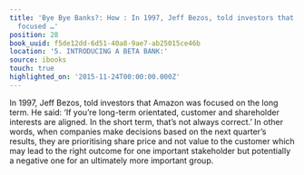 ```yaml
---
title: 'Bye Bye Banks?: How : In 1997, Jeff Bezos, told investors that Amazon was
  focused …'
position: 28
book_uuid: f5de12dd-6d51-40a8-9ae7-ab25015ce46b
location: '5. INTRODUCING A BETA BANK:'
source: ibooks
touch: true
highlighted_on: '2015-11-24T00:00:00.000Z'
---
```


In 1997, Jeff Bezos, told investors that Amazon was focused on the long term. He said: ‘If you’re long-term orientated, customer and shareholder interests are aligned. In the short term, that’s not always correct.’ In other words, when companies make decisions based on the next quarter’s results, they are prioritising share price and not value to the customer which may lead to the right outcome for one important stakeholder but potentially a negative one for an ultimately more important group.